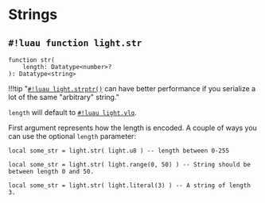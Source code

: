 # Strings

## `#!luau function light.str`

```luau title='<!-- client --> <!-- server --> <!-- shared --> <!-- sync -->'
function str(
    length: Datatype<number>?
): Datatype<string>
```

!!!tip "[`#!luau light.strptr()`](./strptr.md) can have better performance if you serialize a lot of the same "arbitrary" string."

`length` will default to [`#!luau light.vlq`](../numbers/uints.md).

First argument represents how the length is encoded. A couple of ways you can use the optional `length` parameter:

```luau
local some_str = light.str( light.u8 ) -- length between 0-255
```

```luau
local some_str = light.str( light.range(0, 50) ) -- String should be between length 0 and 50.
```

```luau
local some_str = light.str( light.literal(3) ) -- A string of length 3.
```
